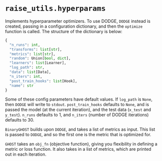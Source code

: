 # `raise_utils.hyperparams`

Implements hyperparameter optimizers. To use DODGE, `DODGE` instead is created, passing in a configuration dictionary, and then the `optimize` function is called. The structure of the dictionary is below:

```python
{
  "n_runs": int,
  "transforms": list[str],
  "metrics": list[str],
  "random": Union[bool, dict],
  "learners": list[Learner],
  "log_path": str,
  "data": list[Data],
  "n_iters": int,
  "post_train_hooks": list[Hook],
  "name": str
}
```

Some of these config parameters have default values. If `log_path` is `None`, then `DODGE` will write to `stdout`. `post_train_hooks` defaults to `None`, and is passed the model (at the current iteration), and the test data (`x_test` and `y_test`). `n_runs` defaults to 1, and `n_iters` (number of DODGE iterations) defaults to 30.

`BinaryGHOST` builds upon `DODGE`, and takes a list of metrics as input. This list is passed to `DODGE`, and so the first one is the metric that is optimized for.

`GHOST` takes an `obj_fn` (objective function), giving you flexibility in defining a metric or loss function. It also takes in a list of metrics, which are printed out in each iteration.
